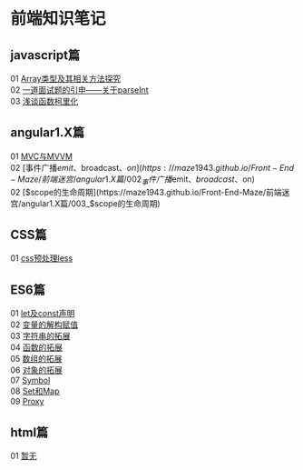 ﻿# 前端知识笔记

## javascript篇

01 [Array类型及其相关方法探究](https://maze1943.github.io/Front-End-Maze/前端迷宫/javascript篇/001_Array类型及其相关方法探究)<br/>
02 [一道面试题的引申——关于parseInt](https://maze1943.github.io/Front-End-Maze/前端迷宫/javascript篇/002_一道面试题的引申)<br/>
03 [浅谈函数柯里化](https://maze1943.github.io/Front-End-Maze/前端迷宫/javascript篇/003_浅谈函数柯里化)<br/>

## angular1.X篇
01 [MVC与MVVM](https://maze1943.github.io/Front-End-Maze/前端迷宫/angular1.X篇/001_MVC与MVVM)<br/>
02 [事件广播$emit、$broadcast、$on](https://maze1943.github.io/Front-End-Maze/前端迷宫/angular1.X篇/002_事件广播$emit、$broadcast、$on)<br/>
02 [$scope的生命周期](https://maze1943.github.io/Front-End-Maze/前端迷宫/angular1.X篇/003_$scope的生命周期)<br/>

## CSS篇

01 [css预处理less](https://maze1943.github.io/Front-End-Maze/前端迷宫/css篇/001_css预处理Less)<br/>

## ES6篇

01 [let及const声明](https://maze1943.github.io/Front-End-Maze/前端迷宫/ES6篇/001_let及const声明)<br/>
02 [变量的解构赋值](https://maze1943.github.io/Front-End-Maze/前端迷宫/ES6篇/002_变量的解构赋值)<br/>
03 [字符串的拓展](https://maze1943.github.io/Front-End-Maze/前端迷宫/ES6篇/003_字符串的拓展)<br/>
04 [函数的拓展](https://maze1943.github.io/Front-End-Maze/前端迷宫/ES6篇/004_函数的拓展)<br/>
05 [数组的拓展](https://maze1943.github.io/Front-End-Maze/前端迷宫/ES6篇/005_数组的拓展)<br/>
06 [对象的拓展](https://maze1943.github.io/Front-End-Maze/前端迷宫/ES6篇/006_对象的拓展)<br/>
07 [Symbol](https://maze1943.github.io/Front-End-Maze/前端迷宫/ES6篇/007_Symbol)<br/>
08 [Set和Map](https://maze1943.github.io/Front-End-Maze/前端迷宫/ES6篇/008_Set和Map)<br/>
09 [Proxy](https://maze1943.github.io/Front-End-Maze/前端迷宫/ES6篇/009_Proxy)<br/>

## html篇

01 [暂无]()<br/>